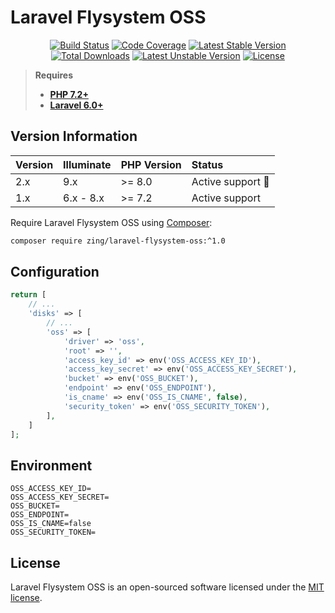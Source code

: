 # Laravel Flysystem OSS

<p align="center">
<a href="https://github.com/zingimmick/laravel-flysystem-oss/actions"><img src="https://github.com/zingimmick/laravel-flysystem-oss/actions/workflows/tests.yml/badge.svg?branch=1.x" alt="Build Status"></a>
<a href="https://codecov.io/gh/zingimmick/laravel-flysystem-oss"><img src="https://codecov.io/gh/zingimmick/laravel-flysystem-oss/branch/1.x/graph/badge.svg" alt="Code Coverage" /></a>
<a href="https://packagist.org/packages/zing/laravel-flysystem-oss"><img src="https://poser.pugx.org/zing/laravel-flysystem-oss/v/stable.svg" alt="Latest Stable Version"></a>
<a href="https://packagist.org/packages/zing/laravel-flysystem-oss"><img src="https://poser.pugx.org/zing/laravel-flysystem-oss/downloads" alt="Total Downloads"></a>
<a href="https://packagist.org/packages/zing/laravel-flysystem-oss"><img src="https://poser.pugx.org/zing/laravel-flysystem-oss/v/unstable.svg" alt="Latest Unstable Version"></a>
<a href="https://packagist.org/packages/zing/laravel-flysystem-oss"><img src="https://poser.pugx.org/zing/laravel-flysystem-oss/license" alt="License"></a>
</p>

> **Requires**
> - **[PHP 7.2+](https://php.net/releases/)**
> - **[Laravel 6.0+](https://github.com/laravel/laravel)**

## Version Information

| Version | Illuminate | PHP Version | Status                  |
|:--------|:-----------|:------------|:------------------------|
| 2.x     | 9.x        | >= 8.0      | Active support :rocket: |
| 1.x     | 6.x - 8.x  | >= 7.2      | Active support          |

Require Laravel Flysystem OSS using [Composer](https://getcomposer.org):

```bash
composer require zing/laravel-flysystem-oss:^1.0
```

## Configuration

```php
return [
    // ...
    'disks' => [
        // ...
        'oss' => [
            'driver' => 'oss',
            'root' => '',
            'access_key_id' => env('OSS_ACCESS_KEY_ID'),
            'access_key_secret' => env('OSS_ACCESS_KEY_SECRET'),
            'bucket' => env('OSS_BUCKET'),
            'endpoint' => env('OSS_ENDPOINT'),
            'is_cname' => env('OSS_IS_CNAME', false),
            'security_token' => env('OSS_SECURITY_TOKEN'),
        ],
    ]
];
```

## Environment

```dotenv
OSS_ACCESS_KEY_ID=
OSS_ACCESS_KEY_SECRET=
OSS_BUCKET=
OSS_ENDPOINT=
OSS_IS_CNAME=false
OSS_SECURITY_TOKEN=
```

## License

Laravel Flysystem OSS is an open-sourced software licensed under the [MIT license](LICENSE).
